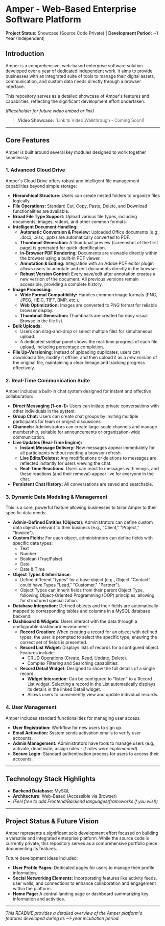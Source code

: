 # Amper - Web-Based Enterprise Software Platform

**Project Status:** Showcase (Source Code Private) | **Development Period:** ~1 Year (Independent)

## Introduction

Amper is a comprehensive, web-based enterprise software solution developed over a year of dedicated independent work. It aims to provide businesses with an integrated suite of tools to manage their digital assets, communication, and custom data needs directly through a browser interface.

This repository serves as a detailed showcase of Amper's features and capabilities, reflecting the significant development effort undertaken.

*(Placeholder for future video embed or link)*
> **Video Showcase:** [Link to Video Walkthrough - Coming Soon!]

---

## Core Features

Amper is built around several key modules designed to work together seamlessly:

### 1. Advanced Cloud Drive

Amper's Cloud Drive offers robust and intelligent file management capabilities beyond simple storage:

* **Hierarchical Structure:** Users can create nested folders to organize files logically.
* **File Operations:** Standard Cut, Copy, Paste, Delete, and Download functionalities are available.
* **Broad File Type Support:** Upload various file types, including documents, images, videos, and other common formats.
* **Intelligent Document Handling:**
    * **Automatic Conversion & Preview:** Uploaded Office documents (e.g., .docx, .xlsx, .pptx) are automatically converted to PDF.
    * **Thumbnail Generation:** A thumbnail preview (screenshot of the first page) is generated for quick identification.
    * **In-Browser PDF Rendering:** Documents are viewable directly within the browser using a built-in PDF viewer.
    * **Annotation & Editing:** Integration with an Adobe PDF editor plugin allows users to annotate and edit documents directly in the browser.
    * **Robust Version Control:** Every save/edit after annotation creates a new version of the document. All previous versions remain accessible, providing a complete history.
* **Image Processing:**
    * **Wide Format Compatibility:** Handles common image formats (PNG, JPEG, HEIC, TIFF, BMP, etc.).
    * **Web Optimization:** Images are converted to PNG format for reliable browser display.
    * **Thumbnail Generation:** Thumbnails are created for easy visual Browse in the file list.
* **Bulk Uploads:**
    * Users can drag-and-drop or select multiple files for simultaneous upload.
    * A dedicated sidebar panel shows the real-time progress of each file upload, including percentage completion.
* **File Up-Versioning:** Instead of uploading duplicates, users can download a file, modify it offline, and then upload it as a *new version* of the original file, maintaining a clear lineage and tracking progress effectively.

### 2. Real-Time Communication Suite

Amper includes a built-in chat system designed for instant and effective collaboration:

* **Direct Messaging (1-on-1):** Users can initiate private conversations with other individuals in the system.
* **Group Chat:** Users can create chat groups by inviting multiple participants for team or project discussions.
* **Channels:** Administrators can create large-scale channels and manage membership, suitable for announcements or organization-wide communication.
* **Live Updates (Real-Time Engine):**
    * **Instant Message Delivery:** New messages appear immediately for all participants without needing a browser refresh.
    * **Live Edits/Deletes:** Any modifications or deletions to messages are reflected instantly for users viewing the chat.
    * **Real-Time Reactions:** Users can react to messages with emojis, and these reactions (and their removal) appear live for everyone in the chat.
* **Persistent Chat History:** All conversations are saved and searchable.

### 3. Dynamic Data Modeling & Management

This is a core, powerful feature allowing businesses to tailor Amper to their specific data needs:

* **Admin-Defined Entities (Objects):** Administrators can define custom data objects relevant to their business (e.g., "Client," "Project," "Invoice").
* **Custom Fields:** For each object, administrators can define fields with specific data types:
    * Text
    * Number
    * Boolean (True/False)
    * Date
    * Date & Time
* **Object Types & Inheritance:**
    * Define different "types" for a base object (e.g., Object "Contact" could have Types "Lead," "Customer," "Partner").
    * Object Types can inherit fields from their parent Object Type, following Object-Oriented Programming (OOP) principles, allowing for structured specialization.
* **Database Integration:** Defined objects and their fields are automatically mapped to corresponding tables and columns in a MySQL database backend.
* **Dashboard & Widgets:** Users interact with the data through a configurable dashboard environment:
    * **Record Creation:** When creating a record for an object with defined types, the user is prompted to select the specific type, ensuring the correct set of fields is presented.
    * **Record List Widget:** Displays lists of records for a configured object. Features include:
        * CRUD Operations (Create, Read, Update, Delete).
        * Complex Filtering and Searching capabilities.
    * **Record Detail Widget:** Designed to show the full details of a single record.
        * **Widget Interaction:** Can be configured to "listen" to a Record List widget. Selecting a record in the List automatically displays its details in the linked Detail widget.
        * Allows users to conveniently view and update individual records.

### 4. User Management

Amper includes standard functionalities for managing user access:

* **User Registration:** Workflow for new users to sign up.
* **Email Activation:** System sends activation emails to verify user accounts.
* **Admin Management:** Administrators have tools to manage users (e.g., activate, deactivate, assign roles - *if roles were implemented*).
* **Secure Login:** Standard authentication process for users to access their accounts.

---

## Technology Stack Highlights

* **Backend Database:** MySQL
* **Architecture:** Web-Based (Accessible via Browser)
* *(Feel free to add Frontend/Backend languages/frameworks if you wish)*

---

## Project Status & Future Vision

Amper represents a significant solo development effort focused on building a versatile and integrated enterprise platform. While the source code is currently private, this repository serves as a comprehensive portfolio piece documenting its features.

Future development ideas included:

* **User Profile Pages:** Dedicated pages for users to manage their profile information.
* **Social Networking Elements:** Incorporating features like activity feeds, user walls, and connections to enhance collaboration and engagement within the platform.
* **Home Page:** A central landing page or dashboard summarizing key information and activities.

---

*This README provides a detailed overview of the Amper platform's features developed during its ~1-year incubation period.*
